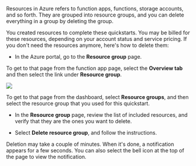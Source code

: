 
Resources in Azure refers to function apps, functions, storage accounts, and so forth. They are grouped into resource groups, and you can delete everything in a group by deleting the group.

You created resources to complete these quickstarts. You may be billed for these resources, depending on your account status and service pricing. If you don't need the resources anymore, here's how to delete them:

- In the Azure portal, go to the **Resource group** page.

To get to that page from the function app page, select the **Overview tab** and then select the link under **Resource group**.

![](https://github.com/fenago/katacoda-scenarios/raw/master/azure-functions/azure-functions-timer/steps/6/clean.JPG)

To get to that page from the dashboard, select **Resource groups**, and then select the resource group that you used for this quickstart.

- In the **Resource group** page, review the list of included resources, and verify that they are the ones you want to delete.

- Select **Delete resource group**, and follow the instructions.

Deletion may take a couple of minutes. When it's done, a notification appears for a few seconds. You can also select the bell icon at the top of the page to view the notification.